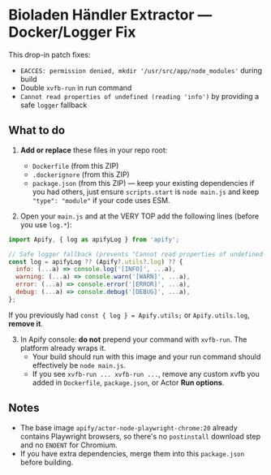 # Bioladen Händler Extractor — Docker/Logger Fix

This drop-in patch fixes:
- `EACCES: permission denied, mkdir '/usr/src/app/node_modules'` during build
- Double `xvfb-run` in run command
- `Cannot read properties of undefined (reading 'info')` by providing a safe `logger` fallback

## What to do

1) **Add or replace** these files in your repo root:
   - `Dockerfile` (from this ZIP)
   - `.dockerignore` (from this ZIP)
   - `package.json` (from this ZIP) — keep your existing dependencies if you had others, just ensure `scripts.start` is `node main.js` and keep `"type": "module"` if your code uses ESM.

2) Open your `main.js` and at the VERY TOP add the following lines (before you use `log.*`):
```js
import Apify, { log as apifyLog } from 'apify';

// Safe logger fallback (prevents "Cannot read properties of undefined (reading 'info')")
const log = apifyLog ?? (Apify?.utils?.log) ?? {
  info: (...a) => console.log('[INFO]', ...a),
  warning: (...a) => console.warn('[WARN]', ...a),
  error: (...a) => console.error('[ERROR]', ...a),
  debug: (...a) => console.debug('[DEBUG]', ...a),
};
```

If you previously had `const { log } = Apify.utils;` or `Apify.utils.log`, **remove it**.

3) In Apify console: **do not** prepend your command with `xvfb-run`. The platform already wraps it.
   - Your build should run with this image and your run command should effectively be `node main.js`.
   - If you see `xvfb-run ... xvfb-run ...`, remove any custom xvfb you added in `Dockerfile`, `package.json`, or Actor **Run options**.

## Notes

- The base image `apify/actor-node-playwright-chrome:20` already contains Playwright browsers, so there's no `postinstall` download step and no `ENOENT` for Chromium.
- If you have extra dependencies, merge them into this `package.json` before building.
